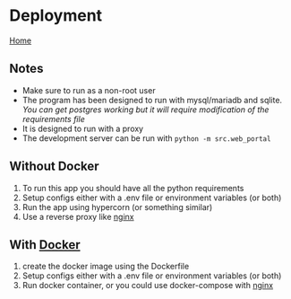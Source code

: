 # Deployment

[Home](index.md)

## Notes
- Make sure to run as a non-root user
- The program has been designed to run with mysql/mariadb and sqlite. _You can get postgres working but it will require modification of the requirements file_ 
- It is designed to run with a proxy
- The development server can be run with `python -m src.web_portal`

## Without Docker
1. To run this app you should have all the python requirements
2. Setup configs either with a .env file or environment variables (or both)
3. Run the app using hypercorn (or something similar)
4. Use a reverse proxy like [nginx](https://nginx.org/)

## With [Docker](https://www.docker.com/)
1. create the docker image using the Dockerfile
2. Setup configs either with a .env file or environment variables (or both)
3. Run docker container, or you could use docker-compose with [nginx](https://nginx.org/)
